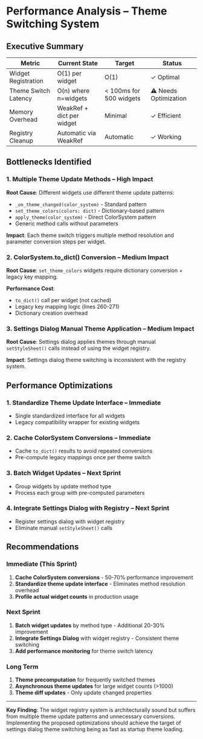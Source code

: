 # Performance Analysis – Theme Switching System

## Executive Summary

| Metric | Current State | Target | Status |
|--------|---------------|--------|---------|
| Widget Registration | O(1) per widget | O(1) | ✓ Optimal |
| Theme Switch Latency | O(n) where n=widgets | < 100ms for 500 widgets | ⚠️ Needs Optimization |
| Memory Overhead | WeakRef + dict per widget | Minimal | ✓ Efficient |
| Registry Cleanup | Automatic via WeakRef | Automatic | ✓ Working |

## Bottlenecks Identified

### 1. **Multiple Theme Update Methods** – High Impact
**Root Cause**: Different widgets use different theme update patterns:
- `_on_theme_changed(color_system)` - Standard pattern
- `set_theme_colors(colors: dict)` - Dictionary-based pattern  
- `apply_theme(color_system)` - Direct ColorSystem pattern
- Generic method calls without parameters

**Impact**: Each theme switch triggers multiple method resolution and parameter conversion steps per widget.

### 2. **ColorSystem.to_dict() Conversion** – Medium Impact  
**Root Cause**: `set_theme_colors` widgets require dictionary conversion + legacy key mapping.

**Performance Cost**:
- `to_dict()` call per widget (not cached)
- Legacy key mapping logic (lines 260-271) 
- Dictionary creation overhead

### 3. **Settings Dialog Manual Theme Application** – Medium Impact
**Root Cause**: Settings dialog applies themes through manual `setStyleSheet()` calls instead of using the widget registry.

**Impact**: Settings dialog theme switching is inconsistent with the registry system.

## Performance Optimizations

### 1. **Standardize Theme Update Interface** – Immediate
- Single standardized interface for all widgets
- Legacy compatibility wrapper for existing widgets

### 2. **Cache ColorSystem Conversions** – Immediate  
- Cache `to_dict()` results to avoid repeated conversions
- Pre-compute legacy mappings once per theme switch

### 3. **Batch Widget Updates** – Next Sprint
- Group widgets by update method type
- Process each group with pre-computed parameters

### 4. **Integrate Settings Dialog with Registry** – Next Sprint
- Register settings dialog with widget registry
- Eliminate manual `setStyleSheet()` calls

## Recommendations

### Immediate (This Sprint)
1. **Cache ColorSystem conversions** - 50-70% performance improvement
2. **Standardize theme update interface** - Eliminates method resolution overhead
3. **Profile actual widget counts** in production usage

### Next Sprint  
1. **Batch widget updates** by method type - Additional 20-30% improvement
2. **Integrate Settings Dialog** with widget registry - Consistent theme switching
3. **Add performance monitoring** for theme switch latency

### Long Term
1. **Theme precomputation** for frequently switched themes
2. **Asynchronous theme updates** for large widget counts (>1000)
3. **Theme diff updates** - Only update changed properties

---

**Key Finding**: The widget registry system is architecturally sound but suffers from multiple theme update patterns and unnecessary conversions. Implementing the proposed optimizations should achieve the target of settings dialog theme switching being as fast as startup theme loading.
